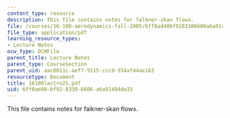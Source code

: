 ```yaml
---
content_type: resource
description: This file contains notes for falkner-skan flows.
file: /courses/16-100-aerodynamics-fall-2005/6ff8ad40bf9283306606a6a91494da33_16100lectre25.pdf
file_type: application/pdf
learning_resource_types:
- Lecture Notes
ocw_type: OCWFile
parent_title: Lecture Notes
parent_type: CourseSection
parent_uid: aac0011c-aef7-5515-ccc9-354af44ae163
resourcetype: Document
title: 16100lectre25.pdf
uid: 6ff8ad40-bf92-8330-6606-a6a91494da33
---
```

This file contains notes for falkner-skan flows.

